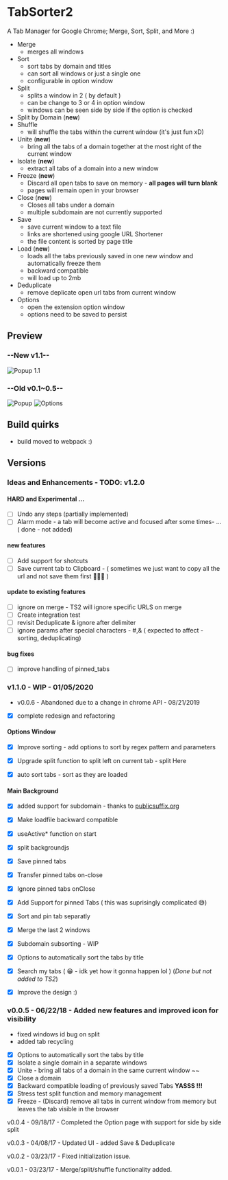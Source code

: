 # TabSorter2

A Tab Manager for Google Chrome; Merge, Sort, Split, and More :)

- Merge
  - merges all windows
- Sort
  - sort tabs by domain and titles
  - can sort all windows or just a single one
  - configurable in option window
- Split
  - splits a window in 2 ( by default )
  - can be change to 3 or 4 in option window
  - windows can be seen side by side if the option is checked
- Split by Domain (**new**)
- Shuffle
  - will shuffle the tabs within the current window  (it's just fun xD)
- Unite (**new**)
  - bring all the tabs of a domain together at the most right of the current window
- Isolate (**new**)
  - extract all tabs of a domain into a new window
- Freeze (**new**)
  - Discard all open tabs to save on memory - **all pages will turn blank**
  - pages will remain open in your browser
- Close (**new**)
  - Closes all tabs under a domain
  - multiple subdomain are not currently supported
- Save
  - save current window to a text file
  - links are shortened using google URL Shortener
  - the file content is sorted by page title
- Load (**new**)
  - loads all the tabs previously saved in one new window and automatically freeze them
  - backward compatible
  - will load up to 2mb
- Deduplicate
  - remove deplicate open url tabs from current window
- Options
  - open the extension option window
  - options need to be saved to persist

## Preview
### --New v1.1--

![Popup 1.1](/preview_v1.1.png?raw=true "Popup view")


### --Old v0.1~0.5--
![Popup](/tabSorter2.png?raw=true "Popup view")
![Options](/tabSorter2-options.png?raw=true "Option view")

## Build quirks
 - build moved to webpack :) 
 
## Versions

### Ideas and Enhancements - TODO: v1.2.0

  #### HARD and Experimental ...
  - [ ] Undo any steps (partially implemented) 
  - [ ] Alarm mode - a tab will become active and focused after some times- ... ( done - not added)
  #### new features
  - [ ] Add support for shotcuts 
  - [ ] Save current tab to Clipboard - ( sometimes we just want to copy all the url and not save them first 🤷🏾‍♂️ )
  
  #### update to existing features
  - [ ] ignore on merge - TS2 will ignore specific URLS on merge
  - [ ] Create integration test
  - [ ] revisit Deduplicate & ignore after delimiter
  - [ ] ignore params after special characters - #,& ( expected to affect - sorting, deduplicating)
  #### bug fixes
  - [ ] improve handling of pinned_tabs


###  v1.1.0 - WIP  - 01/05/2020 
  - v0.0.6 - Abandoned due to a change in chrome API - 08/21/2019
  - [x] complete redesign and refactoring
  
#### Options Window
  - [x] Improve sorting - add options to sort by regex pattern and parameters
  - [x] Upgrade split function to split left on current tab  - split Here
  - [x] auto sort tabs - sort as they are loaded


#### Main Background
  - [x] added support for subdomain - thanks to [publicsuffix.org](https://publicsuffix.org/list/public_suffix_list.dat)
  - [x] Make loadfile backward compatible

  - [x] useActive* function on start
  - [x] split backgroundjs
  - [x] Save pinned tabs
  - [x] Transfer pinned tabs on-close
  - [x] Ignore pinned tabs onClose
  
  - [x] Add Support for pinned Tabs ( this was suprisingly complicated 😅)
  - [x] Sort and pin tab separatly
  - [x] Merge the last 2 windows
  - [x] Subdomain subsorting - WIP
  - [x] Options to automatically sort the tabs by title
  - [x] Search my tabs ( 😁 - idk yet how it gonna happen lol ) (*Done but not added to TS2*)
  - [x] Improve the design :)

### v0.0.5 - 06/22/18 - Added new features and improved icon for visibility

- fixed windows id bug on split
- added tab recycling
- [x] Options to automatically sort the tabs by title
- [x] Isolate a single domain in a separate windows
- [x] Unite - bring all tabs of a domain in the same current window ~~
- [x] Close a domain
- [x] Backward compatible loading of previously saved Tabs **YASSS !!!**
- [x] Stress test split function and memory management
- [x] Freeze - (Discard) remove all tabs in current window from memory but leaves the tab visible in the browser

v0.0.4 - 09/18/17 - Completed the Option page with support for side by side split

v0.0.3 - 04/08/17 - Updated UI - added Save & Deduplicate

v0.0.2 - 03/23/17 - Fixed initialization issue.

v0.0.1 - 03/23/17 - Merge/split/shuffle functionality added.
